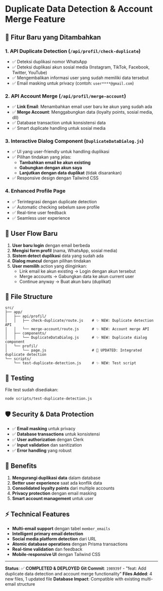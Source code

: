 # Duplicate Data Detection & Account Merge Feature

## 🚀 Fitur Baru yang Ditambahkan

### 1. **API Duplicate Detection** (`/api/profil/check-duplicate`)
- ✅ Deteksi duplikasi nomor WhatsApp
- ✅ Deteksi duplikasi akun sosial media (Instagram, TikTok, Facebook, Twitter, YouTube)
- ✅ Mengembalikan informasi user yang sudah memiliki data tersebut
- ✅ Email masking untuk privacy (contoh: `user****@gmail.com`)

### 2. **API Account Merge** (`/api/profil/merge-account`)
- ✅ **Link Email**: Menambahkan email user baru ke akun yang sudah ada
- ✅ **Merge Account**: Menggabungkan data (loyalty points, sosial media, dll)
- ✅ Database transaction untuk konsistensi data
- ✅ Smart duplicate handling untuk sosial media

### 3. **Interactive Dialog Component** (`DuplicateDataDialog.js`)
- ✅ UI yang user-friendly untuk handling duplikasi
- ✅ Pilihan tindakan yang jelas:
  - **Tambahkan email ke akun existing**
  - **Gabungkan dengan akun saya**
  - **Lanjutkan dengan data duplikat** (tidak disarankan)
- ✅ Responsive design dengan Tailwind CSS

### 4. **Enhanced Profile Page**
- ✅ Terintegrasi dengan duplicate detection
- ✅ Automatic checking sebelum save profile
- ✅ Real-time user feedback
- ✅ Seamless user experience

## 🔄 User Flow Baru

1. **User baru login** dengan email berbeda
2. **Mengisi form profil** (nama, WhatsApp, sosial media)
3. **Sistem detect duplikasi** data yang sudah ada
4. **Dialog muncul** dengan pilihan tindakan
5. **User memilih** action yang diinginkan:
   - Link email ke akun existing → Login dengan akun tersebut
   - Merge accounts → Gabungkan data ke akun current user
   - Continue anyway → Buat akun baru (duplikat)

## 📁 File Structure

```
src/
├── app/
│   ├── api/profil/
│   │   ├── check-duplicate/route.js    # ✨ NEW: Duplicate detection API
│   │   └── merge-account/route.js      # ✨ NEW: Account merge API
│   ├── components/
│   │   └── DuplicateDataDialog.js      # ✨ NEW: Duplicate dialog component
│   └── profil/
│       └── page.js                     # 🔧 UPDATED: Integrated duplicate detection
└── scripts/
    └── test-duplicate-detection.js     # ✨ NEW: Test script
```

## 🧪 Testing

File test sudah disediakan:
```bash
node scripts/test-duplicate-detection.js
```

## 🛡️ Security & Data Protection

- ✅ **Email masking** untuk privacy
- ✅ **Database transactions** untuk konsistensi
- ✅ **User authorization** dengan Clerk
- ✅ **Input validation** dan sanitization
- ✅ **Error handling** yang robust

## 🎯 Benefits

1. **Mengurangi duplikasi data** dalam database
2. **Better user experience** saat ada konflik data
3. **Consolidated loyalty points** dari multiple accounts
4. **Privacy protection** dengan email masking
5. **Smart account management** untuk user

## ⚡ Technical Features

- **Multi-email support** dengan tabel `member_emails`
- **Intelligent primary email detection**
- **Social media platform detection** dari URL
- **Atomic database operations** dengan Prisma transactions
- **Real-time validation** dan feedback
- **Mobile-responsive UI** dengan Tailwind CSS

---

**Status**: ✅ **COMPLETED & DEPLOYED**
**Git Commit**: `198939f` - "feat: Add duplicate data detection and account merge functionality"
**Files Added**: 4 new files, 1 updated file
**Database Impact**: Compatible with existing multi-email structure
